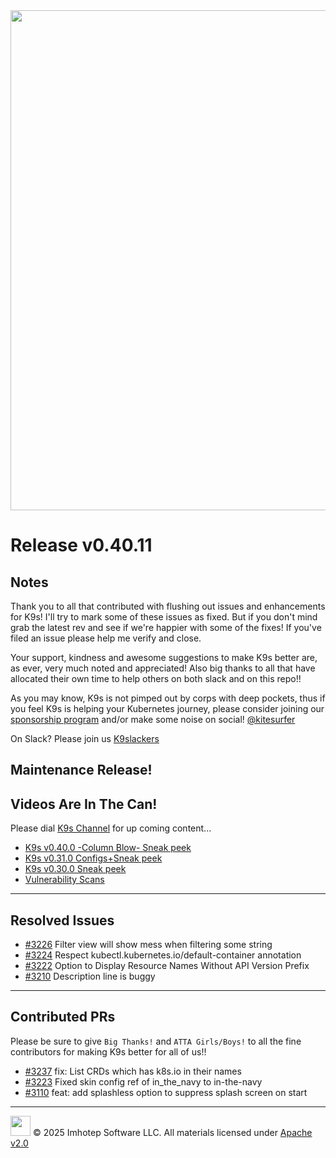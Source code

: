 <img src="https://raw.githubusercontent.com/derailed/k9s/master/assets/k9s.png" align="center" width="800" height="auto"/>

# Release v0.40.11

## Notes

Thank you to all that contributed with flushing out issues and enhancements for K9s!
I'll try to mark some of these issues as fixed. But if you don't mind grab the latest rev
and see if we're happier with some of the fixes!
If you've filed an issue please help me verify and close.

Your support, kindness and awesome suggestions to make K9s better are, as ever, very much noted and appreciated!
Also big thanks to all that have allocated their own time to help others on both slack and on this repo!!

As you may know, K9s is not pimped out by corps with deep pockets, thus if you feel K9s is helping your Kubernetes journey,
please consider joining our [sponsorship program](https://github.com/sponsors/derailed) and/or make some noise on social! [@kitesurfer](https://twitter.com/kitesurfer)

On Slack? Please join us [K9slackers](https://join.slack.com/t/k9sers/shared_invite/enQtOTA5MDEyNzI5MTU0LWQ1ZGI3MzliYzZhZWEyNzYxYzA3NjE0YTk1YmFmNzViZjIyNzhkZGI0MmJjYzhlNjdlMGJhYzE2ZGU1NjkyNTM)

## Maintenance Release!

## Videos Are In The Can!

Please dial [K9s Channel](https://www.youtube.com/channel/UC897uwPygni4QIjkPCpgjmw) for up coming content...

* [K9s v0.40.0 -Column Blow- Sneak peek](https://youtu.be/iy6RDozAM4A)
* [K9s v0.31.0 Configs+Sneak peek](https://youtu.be/X3444KfjguE)
* [K9s v0.30.0 Sneak peek](https://youtu.be/mVBc1XneRJ4)
* [Vulnerability Scans](https://youtu.be/ULkl0MsaidU)

---

## Resolved Issues

* [#3226](https://github.com/derailed/k9s/issues/3226) Filter view will show mess when filtering some string
* [#3224](https://github.com/derailed/k9s/issues/3224) Respect kubectl.kubernetes.io/default-container annotation
* [#3222](https://github.com/derailed/k9s/issues/3222) Option to Display Resource Names Without API Version Prefix
* [#3210](https://github.com/derailed/k9s/issues/3210) Description line is buggy

---

## Contributed PRs

Please be sure to give `Big Thanks!` and `ATTA Girls/Boys!` to all the fine contributors for making K9s better for all of us!!

* [#3237](https://github.com/derailed/k9s/pull/3237) fix: List CRDs which has k8s.io in their names
* [#3223](https://github.com/derailed/k9s/pull/3223) Fixed skin config ref of in_the_navy to in-the-navy
* [#3110](https://github.com/derailed/k9s/pull/3110) feat: add splashless option to suppress splash screen on start

---

<img src="https://raw.githubusercontent.com/derailed/k9s/master/assets/imhotep_logo.png" width="32" height="auto"/> © 2025 Imhotep Software LLC. All materials licensed under [Apache v2.0](http://www.apache.org/licenses/LICENSE-2.0)